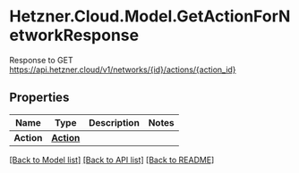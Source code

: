 # Hetzner.Cloud.Model.GetActionForNetworkResponse
Response to GET https://api.hetzner.cloud/v1/networks/{id}/actions/{action_id}

## Properties

Name | Type | Description | Notes
------------ | ------------- | ------------- | -------------
**Action** | [**Action**](Action.md) |  | 

[[Back to Model list]](../../README.md#documentation-for-models) [[Back to API list]](../../README.md#documentation-for-api-endpoints) [[Back to README]](../../README.md)

